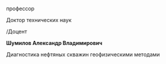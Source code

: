 профессор

Доктор технических наук

/Доцент

**Шумилов Александр Владимирович**

Диагностика нефтяных скважин геофизическими методами